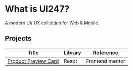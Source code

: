 # What is UI247?

A modern UI/ UX collection for Web & Mobile.

## Projects


| Title                     | Library | Reference       |
|---------------------------|---------|-----------------|
| [Product Preview Card][1] | React   | Frontend mentor |

[1]: https://github.com/IAmTahazzot/UI247/tree/main/projects/react/product-preview-card


